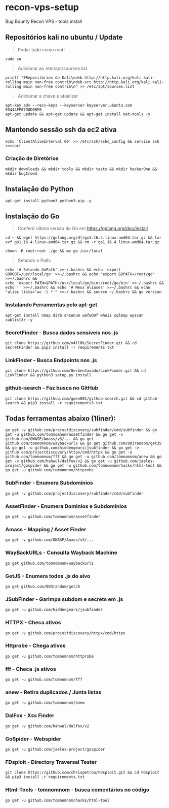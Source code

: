 # recon-vps-setup
Bug Bounty Recon VPS - tools install 

## Repositórios kali no ubuntu / Update
> Rodar tudo como root!
```
sudo su
```
> Adicionar ao /etc/apt/sources.list
```
printf "#Repositórios do Kali\ndeb http://http.kali.org/kali kali-rolling main non-free contrib\ndeb-src http://http.kali.org/kali kali-rolling main non-free contrib\n" >> /etc/apt/sources.list
```
> Adicionar a chave e atualizar
```
apt-key adv --recv-keys --keyserver keyserver.ubuntu.com ED444FF07D8D0BF6 
apt-get update && apt-get update && apt-get install net-tools -y
```
## Mantendo sessão ssh da ec2 ativa
```
echo 'ClientAliveInterval 60' >> /etc/ssh/sshd_config && service ssh restart
```
### Criação de Diretórios
```
mkdir downloads && mkdir tools && mkdir tests && mkdir hackerOne && mkdir bugCrowd
```
## Instalação do Python
```
apt-get install python3 python3-pip -y
```
## Instalação do Go
> Conferir última versão do Go em https://golang.org/doc/install

```
cd ~ && wget https://golang.org/dl/go1.16.4.linux-amd64.tar.gz && tar xvf go1.16.4.linux-amd64.tar.gz && rm -r go1.16.4.linux-amd64.tar.gz
```
```
chown -R root:root ./go && mv go /usr/local
```
> Setando o Path:
```
echo '# Setando GoPath' >>~/.bashrc && echo 'export GOROOT=/usr/local/go' >>~/.bashrc && echo 'export GOPATH=/root/go' >>~/.bashrc &&
echo 'export PATH=$PATH:/usr/local/go/bin:/root/go/bin' >>~/.bashrc && echo '' >>~/.bashrc && echo '# Meus Aliases' >>~/.bashrc && echo "alias lista='wc -l *'" >>~/.bashrc && source ~/.bashrc && go version
```

### Instalando Ferramentas pelo apt-get
```
apt-get install nmap dirb dnsenum wafw00f whois sqlmap wpscan sublist3r -y
```
### SecretFinder - Busca dados sensíveis nos .js
```
git clone https://github.com/m4ll0k/SecretFinder.git && cd SecretFinder && pip3 install -r requirements.txt
```
### LinkFinder - Busca Endpoints nos .js
```
git clone https://github.com/GerbenJavado/LinkFinder.git && cd LinkFinder && python3 setup.py install
```
### github-search - Faz busca no GitHub
```
git clone https://github.com/gwen001/github-search.git && cd github-search && pip3 install -r requirements3.txt
```
## Todas ferramentas abaixo (1liner):
```
go get -v github.com/projectdiscovery/subfinder/cmd/subfinder && go get -u github.com/tomnomnom/assetfinder && go get -v github.com/OWASP/Amass/v3/... && go get github.com/tomnomnom/waybackurls && go get github.com/003random/getJS && go get -u github.com/hiddengearz/jsubfinder && go get -v github.com/projectdiscovery/httpx/cmd/httpx && go get -u github.com/tomnomnom/fff && go get -u github.com/tomnomnom/anew && go get -v github.com/hahwul/dalfox/v2 && go get -u github.com/jaeles-project/gospider && go get -u github.com/tomnomnom/hacks/html-tool && go get -u github.com/tomnomnom/httprobe
```
### SubFinder - Enumera Subdomínios
```
go get -v github.com/projectdiscovery/subfinder/cmd/subfinder
```
### AssetFinder - Enumera Dominios e Subdomínios
```
go get -u github.com/tomnomnom/assetfinder
```
### Amass - Mapping / Asset Finder
```
go get -v github.com/OWASP/Amass/v3/...
```
### WayBackURLs - Consulta Wayback Machine
```
go get github.com/tomnomnom/waybackurls
```
### GetJS - Enumera todos .js do alvo
```
go get github.com/003random/getJS
```
### JSubFinder - Garimpa subdom e secrets em .js
```
go get -u github.com/hiddengearz/jsubfinder
```
### HTTPX - Checa ativos
```
go get -v github.com/projectdiscovery/httpx/cmd/httpx
```
### Httprobe - Chega ativos
```
go get -u github.com/tomnomnom/httprobe
```
### fff - Checa .js ativos
```
go get -u github.com/tomnomnom/fff
```
### anew - Retira duplicados / Junta listas
```
go get -u github.com/tomnomnom/anew
```
### DalFox - Xss Finder
```
go get -v github.com/hahwul/dalfox/v2
```
### GoSpider - Webspider
```
go get -u github.com/jaeles-project/gospider
```
### FDsploit - Directory Traversal Tester
```
git clone https://github.com/chrispetrou/FDsploit.git && cd FDsploit && pip3 install -r requirements.txt
```
### Html-Tools - tomnomnom - busca comentários no código
```
go get -u github.com/tomnomnom/hacks/html-tool
```

